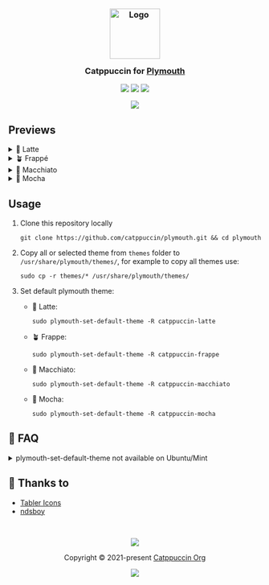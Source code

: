 <h3 align="center">
	<img src="https://raw.githubusercontent.com/catppuccin/catppuccin/main/assets/logos/exports/1544x1544_circle.png" width="100" alt="Logo"/><br/>
	<img src="https://raw.githubusercontent.com/catppuccin/catppuccin/main/assets/misc/transparent.png" height="30" width="0px"/>
	Catppuccin for <a href="https://www.freedesktop.org/wiki/Software/Plymouth/">Plymouth</a>
	<img src="https://raw.githubusercontent.com/catppuccin/catppuccin/main/assets/misc/transparent.png" height="30" width="0px"/>
</h3>

<p align="center">
	<a href="https://github.com/catppuccin/plymouth/stargazers"><img src="https://img.shields.io/github/stars/catppuccin/plymouth?colorA=363a4f&colorB=b7bdf8&style=for-the-badge"></a>
	<a href="https://github.com/catppuccin/plymouth/issues"><img src="https://img.shields.io/github/issues/catppuccin/plymouth?colorA=363a4f&colorB=f5a97f&style=for-the-badge"></a>
	<a href="https://github.com/catppuccin/plymouth/contributors"><img src="https://img.shields.io/github/contributors/catppuccin/plymouth?colorA=363a4f&colorB=a6da95&style=for-the-badge"></a>
</p>

<p align="center">
	<img src="https://github.com/catppuccin/plymouth/blob/main/assets/preview.png"/>
</p>

## Previews

<details>
<summary>🌻 Latte</summary>
<img src="https://github.com/catppuccin/plymouth/blob/main/assets/latte.png"/>
</details>
<details>
<summary>🪴 Frappé</summary>
<img src="https://github.com/catppuccin/plymouth/blob/main/assets/frappe.png"/>
</details>
<details>
<summary>🌺 Macchiato</summary>
<img src="https://github.com/catppuccin/plymouth/blob/main/assets/macchiato.png"/>
</details>
<details>
<summary>🌿 Mocha</summary>
<img src="https://github.com/catppuccin/plymouth/blob/main/assets/mocha.png"/>
</details>

## Usage

1. Clone this repository locally

   ```shell
   git clone https://github.com/catppuccin/plymouth.git && cd plymouth
   ```

2. Copy all or selected theme from `themes` folder to `/usr/share/plymouth/themes/`, for example to copy all themes use:

   ```shell
   sudo cp -r themes/* /usr/share/plymouth/themes/
   ```

3. Set default plymouth theme:

   - 🌻 Latte:

     ```shell
     sudo plymouth-set-default-theme -R catppuccin-latte
     ```

   - 🪴 Frappe:

     ```shell
     sudo plymouth-set-default-theme -R catppuccin-frappe
     ```

   - 🌺 Macchiato:

     ```shell
     sudo plymouth-set-default-theme -R catppuccin-macchiato
     ```

   - 🌿 Mocha:

     ```shell
     sudo plymouth-set-default-theme -R catppuccin-mocha
     ```

## 🙋 FAQ

<details>
<summary>plymouth-set-default-theme not available on Ubuntu/Mint</summary>

Some distributions use `update-alternatives` for setting the plymouth theme.
Use the following steps instead:

1. Clone this repository locally

   ```shell
   git clone https://github.com/catppuccin/plymouth.git && cd plymouth
   ```

2. Copy all or selected theme from `themes` folder to `/lib/plymouth/themes/`, for example to copy all themes use:

   ```shell
   sudo cp -r themes/* /lib/plymouth/themes/
   ```

3. Install all the themes:

   ```shell
   sudo update-alternatives --install /lib/plymouth/themes/default.plymouth default.plymouth /lib/plymouth/themes/catppuccin-latte/catppuccin-latte.plymouth 200
   sudo update-alternatives --install /lib/plymouth/themes/default.plymouth default.plymouth /lib/plymouth/themes/catppuccin-frappe/catppuccin-frappe.plymouth 200
   sudo update-alternatives --install /lib/plymouth/themes/default.plymouth default.plymouth /lib/plymouth/themes/catppuccin-macchiato/catppuccin-macchiato.plymouth 200
   sudo update-alternatives --install /lib/plymouth/themes/default.plymouth default.plymouth /lib/plymouth/themes/catppuccin-mocha/catppuccin-mocha.plymouth 200
   ```

4. Set the default theme interactively:

   ```shell
   sudo update-alternatives --config default.plymouth
   ```

5. Rebuild the initramfs:

   ```shell
   sudo update-initramfs -u
   ```

</details>

## 💝 Thanks to

- [Tabler Icons](https://tabler-icons.io/)
- [ndsboy](https://github.com/ndsboy)

&nbsp;

<p align="center">
	<img src="https://raw.githubusercontent.com/catppuccin/catppuccin/main/assets/footers/gray0_ctp_on_line.svg?sanitize=true" />
</p>

<p align="center">
	Copyright &copy; 2021-present <a href="https://github.com/catppuccin" target="_blank">Catppuccin Org</a>
</p>

<p align="center">
	<a href="https://github.com/catppuccin/catppuccin/blob/main/LICENSE"><img src="https://img.shields.io/static/v1.svg?style=for-the-badge&label=License&message=MIT&logoColor=d9e0ee&colorA=363a4f&colorB=b7bdf8"/></a>
</p>
